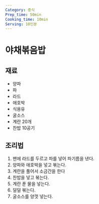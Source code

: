 ```yaml
---
Category: 중식
Prep_time: 50min
Cooking_time: 10min
Serving: 10인분
---
```


# 야채볶음밥

## 재료
* 양파
* 파
* 라드
* 애호박
* 식용유
* 굴소스
* 계란 20개
* 찬밥 10공기  

## 조리법
1. 팬에 라드를 두르고 파를 넣어 파기름을 낸다.
2. 양파와 애호박을 넣고 볶는다.
3. 계란을 풀어서 소금간을 한다
4. 찬밥을 넣고 볶는다.
5. 계란 푼 물을 넣는다.
6. 덜덜 볶는다.
7. 굴소스를 양껏 넣는다.